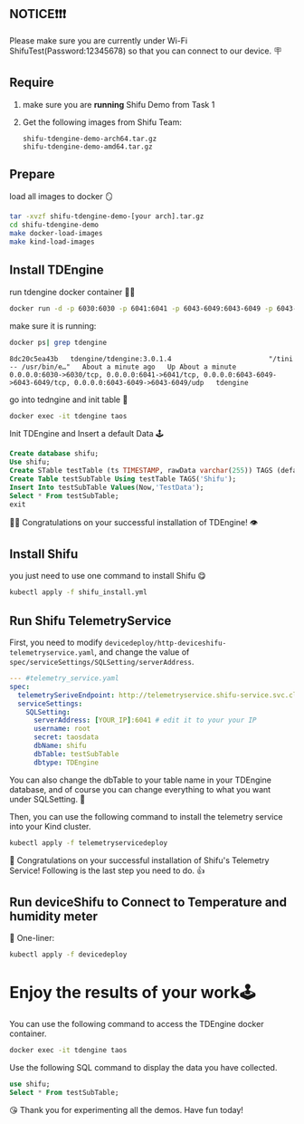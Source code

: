 ## NOTICE❗️❗️❗️

Please make sure you are currently under Wi-Fi ShifuTest(Password:12345678) so that you can connect to our device. 🪧

## Require

1. make sure you are **running** Shifu Demo from Task 1

2. Get the following images from Shifu Team:

   ```text
   shifu-tdengine-demo-arch64.tar.gz
   shifu-tdengine-demo-amd64.tar.gz
   ```

## Prepare

load all images to docker 🪞

```bash
tar -xvzf shifu-tdengine-demo-[your arch].tar.gz
cd shifu-tdengine-demo
make docker-load-images
make kind-load-images
```

## Install TDEngine

run tdengine docker container 🏃‍♂️

```bash
docker run -d -p 6030:6030 -p 6041:6041 -p 6043-6049:6043-6049 -p 6043-6049:6043-6049/udp --name tdengine tdengine/tdengine:3.0.1.4
```

make sure it is running:

```bash
docker ps| grep tdengine
```

```text
8dc20c5ea43b   tdengine/tdengine:3.0.1.4                        "/tini -- /usr/bin/e…"   About a minute ago   Up About a minute   0.0.0.0:6030->6030/tcp, 0.0.0.0:6041->6041/tcp, 0.0.0.0:6043-6049->6043-6049/tcp, 0.0.0.0:6043-6049->6043-6049/udp   tdengine
```

go into tedngine and init table 🚪
```bash
docker exec -it tdengine taos
```

Init TDEngine and Insert a default Data 🕹

```sql
Create database shifu;
Use shifu;
Create STable testTable (ts TIMESTAMP, rawData varchar(255)) TAGS (defaultTag varchar(255));
Create Table testSubTable Using testTable TAGS('Shifu');
Insert Into testSubTable Values(Now,'TestData');
Select * From testSubTable;
exit
```

🎉🎉 Congratulations on your successful installation of TDEngine! 👁️

## Install Shifu

you just need to use one command to install Shifu 😋

```bash
kubectl apply -f shifu_install.yml
```

## Run Shifu TelemetryService
First, you need to modify `devicedeploy/http-deviceshifu-telemetryservice.yaml`, and change the value of  `spec/serviceSettings/SQLSetting/serverAddress`.

```yaml
--- #telemetry_service.yaml
spec:
  telemetrySeriveEndpoint: http://telemetryservice.shifu-service.svc.cluster.local
  serviceSettings:
    SQLSetting:
      serverAddress: [YOUR_IP]:6041 # edit it to your your IP
      username: root
      secret: taosdata
      dbName: shifu
      dbTable: testSubTable
      dbtype: TDEngine

```

You can also change the dbTable to your table name in your TDEngine database, and of course you can change everything to what you want under SQLSetting. 🤗

Then, you can use the following command to install the telemetry service into your Kind cluster.

```bash
kubectl apply -f telemetryservicedeploy
```

🚀 Congratulations on your successful installation of Shifu's Telemetry Service! Following is the last step you need to do. 👍

## Run deviceShifu to Connect to Temperature and humidity meter

🐎 One-liner:

```bash
kubectl apply -f devicedeploy
```

# Enjoy the results of your work🕹

You can use the following command to access the TDEngine docker container.

```bash
docker exec -it tdengine taos
```

Use the following SQL command to display the data you have collected.

```sql
use shifu;
Select * From testSubTable;
```

😘 Thank you for experimenting all the demos. Have fun today!
